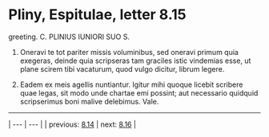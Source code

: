 # Pliny, Espitulae, letter 8.15

greeting. C. PLINIUS IUNIORI SUO S.



1. Oneravi te tot pariter missis voluminibus, sed oneravi primum quia exegeras, deinde quia scripseras tam graciles istic vindemias esse, ut plane scirem tibi vacaturum, quod vulgo dicitur, librum legere.



2. Eadem ex meis agellis nuntiantur. Igitur mihi quoque licebit scribere quae legas, sit modo unde chartae emi possint; aut necessario quidquid scripserimus boni malive delebimus. Vale.



---

| --- | --- |
| previous: [8.14](../8.14/) | next: [8.16](../8.16/) |